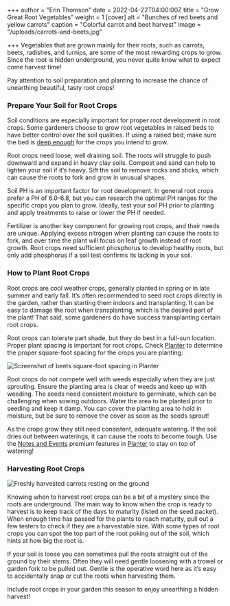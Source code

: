 +++
author = "Erin Thomson"
date = 2022-04-22T04:00:00Z
title = "Grow Great Root Vegetables"
weight = 1
[cover]
alt = "Bunches of red beets and yellow carrots"
caption = "Colorful carrot and beet harvest"
image = "/uploads/carrots-and-beets.jpg"

+++
Vegetables that are grown mainly for their roots, such as carrots, beets, radishes, and turnips, are some of the most rewarding crops to grow. Since the root is hidden underground, you never quite know what to expect come harvest time!

Pay attention to soil preparation and planting to increase the chance of unearthing beautiful, tasty root crops!

### Prepare Your Soil for Root Crops

Soil conditions are especially important for proper root development in root crops. Some gardeners choose to grow root vegetables in raised beds to have better control over the soil qualities. If using a raised bed, make sure the bed is [deep enough](https://blog.planter.garden/posts/soil-depth-requirements/) for the crops you intend to grow.

Root crops need loose, well draining soil. The roots will struggle to push downward and expand in heavy clay soils. Compost and sand can help to lighten your soil if it’s heavy. Sift the soil to remove rocks and sticks, which can cause the roots to fork and grow in unusual shapes.

Soil PH is an important factor for root development. In general root crops prefer a PH of 6.0-6.8, but you can research the optimal PH ranges for the specific crops you plan to grow. Ideally, test your soil PH prior to planting and apply treatments to raise or lower the PH if needed.

Fertilizer is another key component for growing root crops, and their needs are unique. Applying excess nitrogen when planting can cause the roots to fork, and over time the plant will focus on leaf growth instead of root growth. Root crops need sufficient phosphorus to develop healthy roots, but only add phosphorus if a soil test confirms its lacking in your soil.

### How to Plant Root Crops

Root crops are cool weather crops, generally planted in spring or in late summer and early fall. It’s often recommended to seed root crops directly in the garden, rather than starting them indoors and transplanting. It can be easy to damage the root when transplanting, which is the desired part of the plant! That said, some gardeners do have success transplanting certain root crops.

Root crops can tolerate part shade, but they do best in a full-sun location. Proper plant spacing is important for root crops. Check [Planter](https://planter.garden/) to determine the proper square-foot spacing for the crops you are planting:

![Screenshot of beets square-foot spacing in Planter](/uploads/beets-screenshot.jpg)

Root crops do not compete well with weeds especially when they are just sprouting. Ensure the planting area is clear of weeds and keep up with weeding. The seeds need consistent moisture to germinate, which can be challenging when sowing outdoors. Water the area to be planted prior to seeding and keep it damp. You can cover the planting area to hold in moisture, but be sure to remove the cover as soon as the seeds sprout!

As the crops grow they still need consistent, adequate watering. If the soil dries out between waterings, it can cause the roots to become tough. Use the [Notes and Events](https://info.planter.garden/premium) premium features in [Planter](https://planter.garden/) to stay on top of watering!

### Harvesting Root Crops

![Freshly harvested carrots resting on the ground](/uploads/carrot-harvest.jpg)

Knowing when to harvest root crops can be a bit of a mystery since the roots are underground. The main way to know when the crop is ready to harvest is to keep track of the days to maturity (listed on the seed packet). When enough time has passed for the plants to reach maturity, pull out a few testers to check if they are a harvestable size. With some types of root crops you can spot the top part of the root poking out of the soil, which hints at how big the root is.

If your soil is loose you can sometimes pull the roots straight out of the ground by their stems. Often they will need gentle loosening with a trowel or garden fork to be pulled out. Gentle is the operative word here as it’s easy to accidentally snap or cut the roots when harvesting them.

Include root crops in your garden this season to enjoy unearthing a hidden harvest!